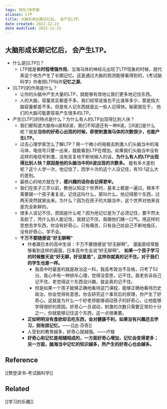 ```yaml
---
tags: 待办/待考据
aliases: LTP
title: 大脑形成长期记忆后， 会产生LTP。
date created: 2022-12-23
date modified: 2022-12-23
---
```


## 大脑形成长期记忆后， 会产生LTP。

-   什么是[[LTP]]？
    - LTP就是**长时程增强作用**。当海马体的神经元出现了LTP现象的时候，就代表这个地方产生了长期记忆。这是通过大脑的观测能够看得到的，《考试脑科学》作者把LTP叫作**记忆之源**。
- [[LTP]]的作用是什么？
    -   让你的头脑中产生大量的LTP，就能够有效地让我们更多地记住东西。
    -   人的大脑，容量其实都差不多。我们经常说谁也不比谁笨多少，那是指大脑容量都差不多。但是有人记东西就是比一些人记得快。秘密就在于， 他们的大脑可能更容易产生很多的LTP。
-  产生[[LTP]]的特点是什么？为什么有人的LTP出现得比别人快？
    -   我们都知道大脑有α波和β波，我们不知道还有一种θ波。[[θ波]]是什么呢？就是**当你的好奇心出现的时候，即使刺激海马体的次数很少，也能产生LTP。**
    -   过去心理学家怎么了解LTP？用一个微小的电极去刺激人们头脑当中的海马体，电信号只要一出来，就能看到LTP在增加。如果我们头脑当中没有这样的电信号刺激，没有反复地不断地输入的话，**为什么有人的LTP出现得比别人快？原因是他的头脑当中的θ波出现的次数多。** 能有多大差别呢？这个人学一次，他记住了，而学十次的这个人没记住，有10:1这么大的差别。
    -   最核心的地方就在于，**感兴趣的话你会记得更牢。**
    -   我们在孩子三岁以前，教他认知这个世界时，基本上都是一遍过。根本不需要跟一个孩子重复说，记住这叫什么，那叫什么，他记得那个东西，过两天突然就冒出来。为什么？因为在孩子的大脑当中，这个世界对他来说是完全新鲜的。
    -   很多人说记不住，原因是什么呢？因为他记忆是为了必须记住，要不然太丢脸了，凭什么别人能记住，我就记不住，我跟他们赌一口气。用这样的思想去学东西，你没有好奇心，只有痛苦，只有自己给自己不断地施压，没有好奇心，学不会。
    -   **千万不要随便说“好无聊啊”**
        -   作者跟日本的高中生讲：千万不要随便说“好无聊啊”。 漫画里经常能够看到这样的画面，日本高中生会说“好无聊啊”。 **如果一个孩子学习的时候整天说“好无聊，好没意思”，这样你就真的记不住。对于我们的学生也是一样。**
            -   我高中时最差的就是政治这一科，我高考政治不及格，只考了52分。我心中有一种排斥心理，觉得没意思，记不住。我老告诉自己记不住，老觉得这个东西没兴趣，就会真的记不住。
            -   但是如果一个孩子能够正确地看待这门课程，能够正确地看待历史政治，你会觉得有意思。你去研究这个事背后的原理，你产生了好奇心。这就是为什么一个好老师能够调动孩子的好奇心，让他能够学得很好的原因。好奇心一旦调动，刺激的次数只需要正常的十分之一，你就能够记住这个东西，这一点很重要。
        -   **正如明明没有食欲却去吃东西，会对健康不利，如果没有兴趣还去学习，则有损记忆。**——[[达·芬奇]]
        -   人受到的教育越多，好奇心就越强。——卢梭
        -   **好奇心和记忆是相辅相成的，一方面好奇心增加，记忆会变得更多；另一方面，脑海当中记忆的知识越多，所产生的好奇心也会越多。**


## Reference
[[樊登读书-考试脑科学]]

## Related
[[学习的乐趣]]